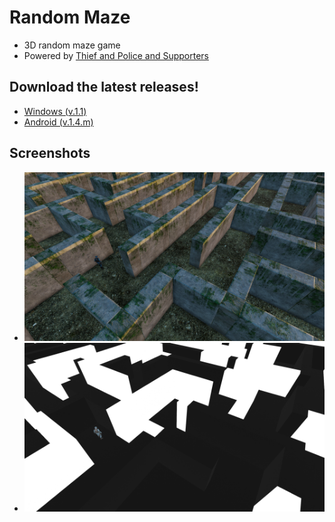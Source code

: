 # Random Maze

* 3D random maze game
* Powered by [Thief and Police and Supporters](https://github.com/salt26/tapas)

## Download the latest releases!

* [Windows (v.1.1)](https://github.com/salt26/random-maze/releases/tag/v.1.1)
* [Android (v.1.4.m)](https://github.com/salt26/random-maze/releases/tag/v.1.4.m)

## Screenshots
* ![Sunset](https://github.com/salt26/random-maze/blob/mobile/Assets/Resources/SunsetTheme.png)
* ![Illusion](https://github.com/salt26/random-maze/blob/mobile/Assets/Resources/IllusionTheme.png)
